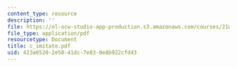 ```yaml
---
content_type: resource
description: ''
file: https://ol-ocw-studio-app-production.s3.amazonaws.com/courses/21w-756-writing-and-reading-poems-fall-2006/423a65202e5841dc7e830e8b922cfd43_c_imitate.pdf
file_type: application/pdf
resourcetype: Document
title: c_imitate.pdf
uid: 423a6520-2e58-41dc-7e83-0e8b922cfd43
---
```

